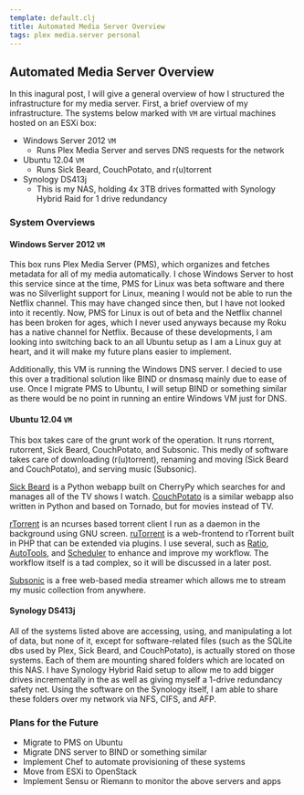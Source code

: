 ```yaml
---
template: default.clj
title: Automated Media Server Overview
tags: plex media.server personal
---
```

## Automated Media Server Overview

In this inagural post, I will give a general overview of how I structured
the infrastructure for my media server. First, a brief overview of my infrastructure.
The systems below marked with `VM` are virtual machines hosted on an ESXi box:

* Windows Server 2012 `VM`
    - Runs Plex Media Server and serves DNS requests for the network
* Ubuntu 12.04 `VM`
    - Runs Sick Beard, CouchPotato, and r(u)torrent
* Synology DS413j
    - This is my NAS, holding 4x 3TB drives formatted with Synology Hybrid Raid
      for 1 drive redundancy

### System Overviews
#### Windows Server 2012 `VM`

This box runs Plex Media Server (PMS), which organizes and fetches metadata for
all of my media automatically. I chose Windows Server to host this service since
at the time, PMS for Linux was beta software and there was no Silverlight support
for Linux, meaning I would not be able to run the Netflix channel. This may have
changed since then, but I have not looked into it recently. Now, PMS for Linux
is out of beta and the Netflix channel has been broken for ages, which I never
used anyways because my Roku has a native channel for Netflix. Because of these
developments, I am looking into switching back to an all Ubuntu setup as I am a
Linux guy at heart, and it will make my future plans easier to implement.

Additionally, this VM is running the Windows DNS server. I decied to use this
over a traditional solution like BIND or dnsmasq mainly due to ease of use. Once
I migrate PMS to Ubuntu, I will setup BIND or something similar as there would
be no point in running an entire Windows VM just for DNS.

#### Ubuntu 12.04 `VM`

This box takes care of the grunt work of the operation. It runs rtorrent,
rutorrent, Sick Beard, CouchPotato, and Subsonic. This medly of software takes
care of downloading (r(u)torrent), renaming and moving (Sick Beard and CouchPotato),
and serving music (Subsonic).

[Sick Beard](http://sickbeard.com) is a Python webapp built on CherryPy which
searches for and manages all of the TV shows I watch.
[CouchPotato](https://couchpota.to) is a similar webapp also written in Python
and based on Tornado, but for movies instead of TV.

[rTorrent](http://libtorrent.rakshasa.no) is an ncurses based torrent client I
run as a daemon in the background using GNU screen.
[ruTorrent](https://code.google.com/p/rutorrent/) is a web-frontend to rTorrent
built in PHP that can be extended via plugins. I use several, such as
[Ratio](https://code.google.com/p/rutorrent/wiki/PluginRatio),
[AutoTools](https://code.google.com/p/rutorrent/wiki/PluginAutotools), and
[Scheduler](https://code.google.com/p/rutorrent/wiki/PluginScheduler) to enhance
and improve my workflow. The workflow itself is a tad complex, so it will be
discussed in a later post.

[Subsonic](http://subsonic.org) is a free web-based media streamer which allows
me to stream my music collection from anywhere.

#### Synology DS413j

All of the systems listed above are accessing, using, and manipulating a lot of
data, but none of it, except for software-related files (such as the SQLite dbs
used by Plex, Sick Beard, and CouchPotato), is actually stored on those systems.
Each of them are mounting shared folders which are located on this NAS. I have
Synology Hybrid Raid setup to allow me to add bigger drives incrementally in the
as well as giving myself a 1-drive redundancy safety net. Using the software on
the Synology itself, I am able to share these folders over my network via NFS,
CIFS, and AFP.

### Plans for the Future

* Migrate to PMS on Ubuntu
* Migrate DNS server to BIND or something similar
* Implement Chef to automate provisioning of these systems
* Move from ESXi to OpenStack
* Implement Sensu or Riemann to monitor the above servers and apps
